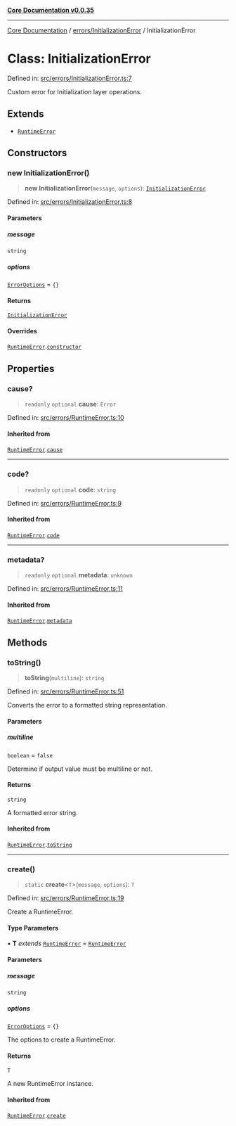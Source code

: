 [**Core Documentation v0.0.35**](../../../README.md)

***

[Core Documentation](../../../modules.md) / [errors/InitializationError](../README.md) / InitializationError

# Class: InitializationError

Defined in: [src/errors/InitializationError.ts:7](https://github.com/stonemjs/core/blob/c9d95b58ccfb8efcaba0bed7bbf19084836cc28d/src/errors/InitializationError.ts#L7)

Custom error for Initialization layer operations.

## Extends

- [`RuntimeError`](../../RuntimeError/classes/RuntimeError.md)

## Constructors

### new InitializationError()

> **new InitializationError**(`message`, `options`): [`InitializationError`](InitializationError.md)

Defined in: [src/errors/InitializationError.ts:8](https://github.com/stonemjs/core/blob/c9d95b58ccfb8efcaba0bed7bbf19084836cc28d/src/errors/InitializationError.ts#L8)

#### Parameters

##### message

`string`

##### options

[`ErrorOptions`](../../../definitions/interfaces/ErrorOptions.md) = `{}`

#### Returns

[`InitializationError`](InitializationError.md)

#### Overrides

[`RuntimeError`](../../RuntimeError/classes/RuntimeError.md).[`constructor`](../../RuntimeError/classes/RuntimeError.md#constructors)

## Properties

### cause?

> `readonly` `optional` **cause**: `Error`

Defined in: [src/errors/RuntimeError.ts:10](https://github.com/stonemjs/core/blob/c9d95b58ccfb8efcaba0bed7bbf19084836cc28d/src/errors/RuntimeError.ts#L10)

#### Inherited from

[`RuntimeError`](../../RuntimeError/classes/RuntimeError.md).[`cause`](../../RuntimeError/classes/RuntimeError.md#cause)

***

### code?

> `readonly` `optional` **code**: `string`

Defined in: [src/errors/RuntimeError.ts:9](https://github.com/stonemjs/core/blob/c9d95b58ccfb8efcaba0bed7bbf19084836cc28d/src/errors/RuntimeError.ts#L9)

#### Inherited from

[`RuntimeError`](../../RuntimeError/classes/RuntimeError.md).[`code`](../../RuntimeError/classes/RuntimeError.md#code)

***

### metadata?

> `readonly` `optional` **metadata**: `unknown`

Defined in: [src/errors/RuntimeError.ts:11](https://github.com/stonemjs/core/blob/c9d95b58ccfb8efcaba0bed7bbf19084836cc28d/src/errors/RuntimeError.ts#L11)

#### Inherited from

[`RuntimeError`](../../RuntimeError/classes/RuntimeError.md).[`metadata`](../../RuntimeError/classes/RuntimeError.md#metadata)

## Methods

### toString()

> **toString**(`multiline`): `string`

Defined in: [src/errors/RuntimeError.ts:51](https://github.com/stonemjs/core/blob/c9d95b58ccfb8efcaba0bed7bbf19084836cc28d/src/errors/RuntimeError.ts#L51)

Converts the error to a formatted string representation.

#### Parameters

##### multiline

`boolean` = `false`

Determine if output value must be multiline or not.

#### Returns

`string`

A formatted error string.

#### Inherited from

[`RuntimeError`](../../RuntimeError/classes/RuntimeError.md).[`toString`](../../RuntimeError/classes/RuntimeError.md#tostring)

***

### create()

> `static` **create**\<`T`\>(`message`, `options`): `T`

Defined in: [src/errors/RuntimeError.ts:19](https://github.com/stonemjs/core/blob/c9d95b58ccfb8efcaba0bed7bbf19084836cc28d/src/errors/RuntimeError.ts#L19)

Create a RuntimeError.

#### Type Parameters

• **T** *extends* [`RuntimeError`](../../RuntimeError/classes/RuntimeError.md) = [`RuntimeError`](../../RuntimeError/classes/RuntimeError.md)

#### Parameters

##### message

`string`

##### options

[`ErrorOptions`](../../../definitions/interfaces/ErrorOptions.md) = `{}`

The options to create a RuntimeError.

#### Returns

`T`

A new RuntimeError instance.

#### Inherited from

[`RuntimeError`](../../RuntimeError/classes/RuntimeError.md).[`create`](../../RuntimeError/classes/RuntimeError.md#create)
